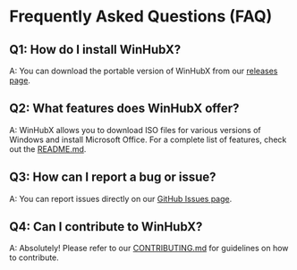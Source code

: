 # Frequently Asked Questions (FAQ)

## Q1: How do I install WinHubX?
A: You can download the portable version of WinHubX from our [releases page](https://github.com/Italian-Developer/WinHubX/releases).

## Q2: What features does WinHubX offer?
A: WinHubX allows you to download ISO files for various versions of Windows and install Microsoft Office. For a complete list of features, check out the [README.md](README.md).

## Q3: How can I report a bug or issue?
A: You can report issues directly on our [GitHub Issues page](https://github.com/Italian-Developer/WinHubX/issues).

## Q4: Can I contribute to WinHubX?
A: Absolutely! Please refer to our [CONTRIBUTING.md](CONTRIBUTING.md) for guidelines on how to contribute.
